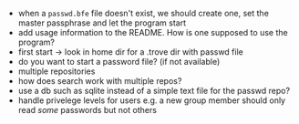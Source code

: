  - when a `passwd.bfe` file doesn't exist, we should create one, set the
   master passphrase and let the program start
 - add usage information to the README.  How is one supposed to use the
   program?
 - first start -> look in home dir for a .trove dir with passwd file
 - do you want to start a password file? (if not available)
 - multiple repositories
 - how does search work with multiple repos?
 - use a db such as sqlite instead of a simple text file for the passwd repo?
 - handle privelege levels for users e.g. a new group member should only
   read *some* passwords but not others
